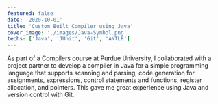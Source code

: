 ```yaml
---
featured: false
date: '2020-10-01'
title: 'Custom Built Compiler using Java'
cover_image: './images/Java-Symbol.png'
techs: ['Java', 'JUnit', 'Git', 'ANTLR']
---
```


As part of a Compilers course at Purdue University, I collaborated with a project partner to develop a compiler in Java for a simple programming language that supports scanning and parsing, code generation for assignments, expressions, control statements and functions, register allocation, and pointers. This gave me great experience using Java and version control with Git.
